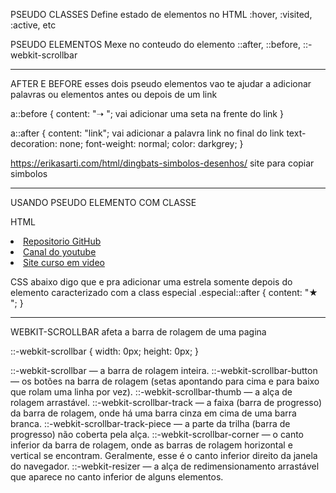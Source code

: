 PSEUDO CLASSES
Define estado de elementos no HTML
:hover, :visited, :active, etc

PSEUDO ELEMENTOS
Mexe no conteudo do elemento
::after, ::before, ::-webkit-scrollbar

__________________________________________________________________________________________________
AFTER E BEFORE
esses dois pseudo elementos vao te ajudar a adicionar palavras ou elementos antes ou depois de um link

a::before {
    content: "➝ "; vai adicionar uma seta na frente do link
}

a::after {
    content: "link"; vai adicionar a palavra link no final do link
    text-decoration: none;
    font-weight: normal;
    color: darkgrey;
}

https://erikasarti.com/html/dingbats-simbolos-desenhos/ site para copiar simbolos


____________________________________________________________________________________________________
USANDO PSEUDO ELEMENTO COM CLASSE

HTML
<li><a href="https://gustavoguanabara.github.io">Repositorio GitHub</a></li>
<li><a href="https://gustavoguanabara.github.io" class="especial">Canal do youtube</a></li>
<li><a href="https://gustavoguanabara.github.io">Site curso em video</a></li>

CSS
abaixo digo que e pra adicionar uma estrela somente depois do elemento caracterizado com a class especial
.especial::after {
    content: "★ ";
}

_________________________________________________________________________________________________________
WEBKIT-SCROLLBAR
afeta a barra de rolagem de uma pagina

::-webkit-scrollbar {
            width: 0px;
            height: 0px;
        }


::-webkit-scrollbar — a barra de rolagem inteira.
::-webkit-scrollbar-button — os botões na barra de rolagem (setas apontando para cima e para baixo que rolam uma linha por vez).
::-webkit-scrollbar-thumb — a alça de rolagem arrastável.
::-webkit-scrollbar-track — a faixa (barra de progresso) da barra de rolagem, onde há uma barra cinza em cima de uma barra branca.
::-webkit-scrollbar-track-piece — a parte da trilha (barra de progresso) não coberta pela alça.
::-webkit-scrollbar-corner — o canto inferior da barra de rolagem, onde as barras de rolagem horizontal e vertical se encontram. Geralmente, esse é o canto inferior direito da janela do navegador.
::-webkit-resizer — a alça de redimensionamento arrastável que aparece no canto inferior de alguns elementos.